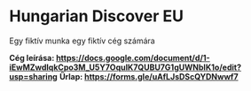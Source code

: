 # Hungarian Discover EU
Egy fiktív munka egy fiktív cég számára

**Cég leírása: https://docs.google.com/document/d/1-iEwMZwdlqkCpo3M_U5Y7OquIK7QUBU7G1gUWNbIK1o/edit?usp=sharing**
**Űrlap: https://forms.gle/uAfLJsDScQYDNwwf7**
